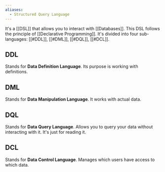 ```yaml
---
aliases:
  - Structured Query Language
---
```

It's a [[DSL]] that allows you to interact with [[Databases]].
This DSL follows the principle of [[Declarative Programming]].
It's divided into four sub-languages: [[#DDL]], [[#DML]], [[#DQL]], [[#DCL]].

## DDL

Stands for **Data Definition Language**. Its purpose is working with definitions.

## DML

Stands for **Data Manipulation Language**. It works with actual data.

## DQL

Stands for **Data Query Language**. Allows you to query your data without interacting with it. It's just for reading it.

## DCL

Stands for **Data Control Language**. Manages which users have access to which data.